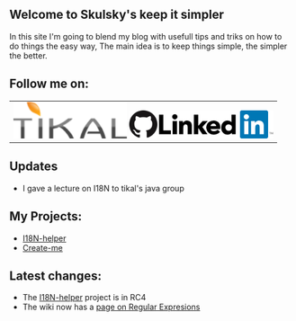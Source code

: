 ## Welcome to Skulsky's keep it simpler

In this site I'm going to blend my blog with usefull tips and triks on how to do things the easy way,
The main idea is to keep things simple, the simpler the better.

## Follow me on:
<table><tr><td vlign="center">
<a href="http://www.tikalk.com/java/ofers/"><img alt="Tikal Knoledge" src="/images/tikal.png" height="65px"></a>
<a href="https://github.com/oskulsky"><img alt="GitHub" src="/images/GitHub.png" height="50px"></a>
<a href="https://il.linkedin.com/in/ofer-skulsky-48195426"><img alt="Linked in" src="/images/linkedin.png" height="50px"></a>
</td></tr></table>

## Updates
* I gave a lecture on I18N to tikal's java group

## My Projects:
* [I18N-helper](/i18n-helper/about.md)
* [Create-me](/Create-me/about.md)

## Latest changes:
* The [I18N-helper](/i18n-helper/about.md) project is in RC4
* The wiki now has a [page on Regular Expresions](https://github.com/oskulsky/oskulsky.github.com/wiki/Regular-Expresions-in-JS)  
